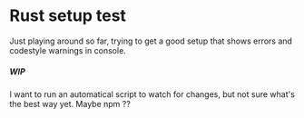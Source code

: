 # Rust setup test

Just playing around so far, trying to get a good setup that shows errors and codestyle warnings in console.

##### WIP

I want to run an automatical script to watch for changes, but not sure what's the best way yet. Maybe npm ??
